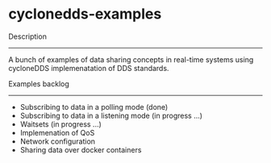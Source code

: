 cyclonedds-examples
==========

Description
***********

A bunch of examples of data sharing concepts in real-time systems using cycloneDDS implemenatation of DDS standards.

Examples backlog
***********

- Subscribing to data in a polling mode (done)
- Subscribing to data in a listening mode (in progress ...)
- Waitsets (in progress ...)
- Implemenation of QoS 
- Network configuration
- Sharing data over docker containers 


